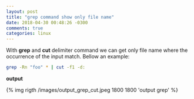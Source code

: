 ```yaml
---
layout: post
title: "grep command show only file name"
date: 2018-04-30 00:48:26 -0300
comments: true
categories: linux
---
```


With **grep** and **cut** delimiter command we can get only file name where the occurrence of the input match. Bellow an<!--more--> 
example:

```bash
grep -Rn "foo" * | cut -f1 -d:
```

**output**

{% img rigth /images/output_grep_cut.jpeg 1800 1800 'output grep' %}
